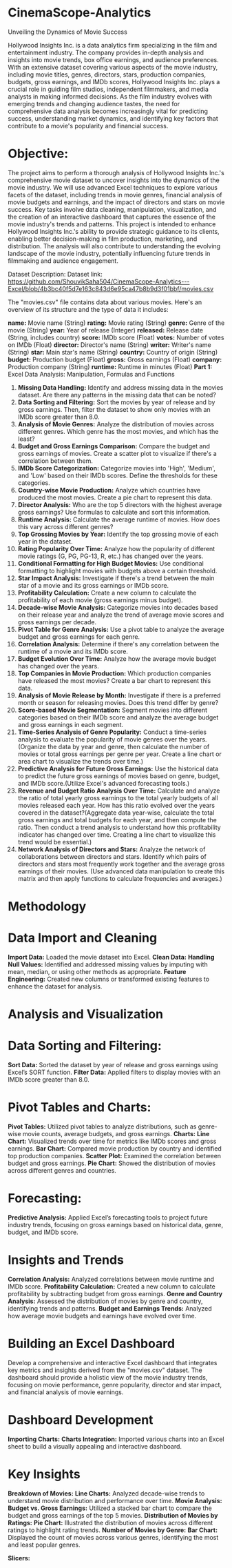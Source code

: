 # CinemaScope-Analytics
Unveiling the Dynamics of Movie Success

Hollywood Insights Inc. is a data analytics firm specializing in the film and entertainment industry. The company provides in-depth analysis and insights into movie trends, box office earnings, and audience preferences. With an extensive dataset covering various aspects of the movie industry, including movie titles, genres, directors, stars, production companies, budgets, gross earnings, and IMDb scores, Hollywood Insights Inc. plays a crucial role in guiding film studios, independent filmmakers, and media analysts in making informed decisions. As the film industry evolves with emerging trends and changing audience tastes, the need for comprehensive data analysis becomes increasingly vital for predicting success, understanding market dynamics, and identifying key factors that contribute to a movie's popularity and financial success.

# Objective:
The project aims to perform a thorough analysis of Hollywood Insights Inc.'s comprehensive movie dataset to uncover insights into the dynamics of the movie industry. We will use advanced Excel techniques to explore various facets of the dataset, including trends in movie genres, financial analysis of movie budgets and earnings, and the impact of directors and stars on movie success. Key tasks involve data cleaning, manipulation, visualization, and the creation of an interactive dashboard that captures the essence of the movie industry's trends and patterns. This project is intended to enhance Hollywood Insights Inc.'s ability to provide strategic guidance to its clients, enabling better decision-making in film production, marketing, and distribution. The analysis will also contribute to understanding the evolving landscape of the movie industry, potentially influencing future trends in filmmaking and audience engagement.

Dataset Description: Dataset link: https://github.com/ShouvikSaha504/CinemaScope-Analytics---Excel/blob/4b3bc40f5d7e163c843d6e95ca47b8b9d3f01bbf/movies.csv

The "movies.csv" file contains data about various movies. Here's an overview of its structure and the type of data it includes:

**name:** Movie name (String)
**rating:** Movie rating (String)
**genre:** Genre of the movie (String)
**year:** Year of release (Integer)
**released:** Release date (String, includes country)
**score:** IMDb score (Float)
**votes:** Number of votes on IMDb (Float)
**director:** Director's name (String)
**writer:** Writer's name (String)
**star:** Main star's name (String)
**country:** Country of origin (String)
**budget:** Production budget (Float)
**gross:** Gross earnings (Float)
**company:** Production company (String)
**runtime:** Runtime in minutes (Float)
**Part 1:** Excel Data Analysis: Manipulation, Formulas and Functions

1. **Missing Data Handling:** Identify and address missing data in the movies dataset. Are there any patterns in the missing data that can be noted?
2. **Data Sorting and Filtering:** Sort the movies by year of release and by gross earnings. Then, filter the dataset to show only movies with an IMDb score greater than 8.0.
3. **Analysis of Movie Genres:** Analyze the distribution of movies across different genres. Which genre has the most movies, and which has the least?
4. **Budget and Gross Earnings Comparison:** Compare the budget and gross earnings of movies. Create a scatter plot to visualize if there's a correlation between them.
5. **IMDb Score Categorization:** Categorize movies into 'High', 'Medium', and 'Low' based on their IMDb scores. Define the thresholds for these categories.
6. **Country-wise Movie Production:** Analyze which countries have produced the most movies. Create a pie chart to represent this data.
7. **Director Analysis:** Who are the top 5 directors with the highest average gross earnings? Use formulas to calculate and sort this information.
8. **Runtime Analysis:** Calculate the average runtime of movies. How does this vary across different genres?
9. **Top Grossing Movies by Year:** Identify the top grossing movie of each year in the dataset.
10. **Rating Popularity Over Time:** Analyze how the popularity of different movie ratings (G, PG, PG-13, R, etc.) has changed over the years.
11. **Conditional Formatting for High Budget Movies:** Use conditional formatting to highlight movies with budgets above a certain threshold.
12. **Star Impact Analysis:** Investigate if there's a trend between the main star of a movie and its gross earnings or IMDb score.
13. **Profitability Calculation:** Create a new column to calculate the profitability of each movie (gross earnings minus budget).
14. **Decade-wise Movie Analysis:** Categorize movies into decades based on their release year and analyze the trend of average movie scores and gross earnings per decade.
15. **Pivot Table for Genre Analysis:** Use a pivot table to analyze the average budget and gross earnings for each genre.
16. **Correlation Analysis:** Determine if there's any correlation between the runtime of a movie and its IMDb score.
17. **Budget Evolution Over Time:** Analyze how the average movie budget has changed over the years.
18. **Top Companies in Movie Production:** Which production companies have released the most movies? Create a bar chart to represent this data.
19. **Analysis of Movie Release by Month:** Investigate if there is a preferred month or season for releasing movies. Does this trend differ by genre?
20. **Score-based Movie Segmentation:** Segment movies into different categories based on their IMDb score and analyze the average budget and gross earnings in each segment.
21. **Time-Series Analysis of Genre Popularity:** Conduct a time-series analysis to evaluate the popularity of movie genres over the years. (Organize the data by year and genre, then calculate the number of movies or total gross earnings per genre per year. Create a line chart or area chart to visualize the trends over time.)
22. **Predictive Analysis for Future Gross Earnings:** Use the historical data to predict the future gross earnings of movies based on genre, budget, and IMDb score.(Utilize Excel's advanced forecasting tools.)
23. **Revenue and Budget Ratio Analysis Over Time:** Calculate and analyze the ratio of total yearly gross earnings to the total yearly budgets of all movies released each year. How has this ratio evolved over the years covered in the dataset?(Aggregate data year-wise, calculate the total gross earnings and total budgets for each year, and then compute the ratio. Then conduct a trend analysis to understand how this profitability indicator has changed over time. Creating a line chart to visualize this trend would be essential.)
24. **Network Analysis of Directors and Stars:** Analyze the network of collaborations between directors and stars. Identify which pairs of directors and stars most frequently work together and the average gross earnings of their movies. (Use advanced data manipulation to create this matrix and then apply functions to calculate frequencies and averages.)

# Methodology
# Data Import and Cleaning
**Import Data:** Loaded the movie dataset into Excel.
**Clean Data:**
**Handling Null Values:** Identified and addressed missing values by imputing with mean, median, or using other methods as appropriate.
**Feature Engineering:** Created new columns or transformed existing features to enhance the dataset for analysis.

# Analysis and Visualization

# Data Sorting and Filtering:
**Sort Data:** Sorted the dataset by year of release and gross earnings using Excel’s SORT function.
**Filter Data:** Applied filters to display movies with an IMDb score greater than 8.0.

# Pivot Tables and Charts:

**Pivot Tables:** Utilized pivot tables to analyze distributions, such as genre-wise movie counts, average budgets, and gross earnings.
**Charts:**
  **Line Chart:** Visualized trends over time for metrics like IMDb scores and gross earnings.
  **Bar Chart:** Compared movie production by country and identified top production companies.
  **Scatter Plot:** Examined the correlation between budget and gross earnings.
  **Pie Chart:** Showed the distribution of movies across different genres and countries.

# Forecasting:

**Predictive Analysis:** Applied Excel’s forecasting tools to project future industry trends, focusing on gross earnings based on historical data, genre, budget, and IMDb score.
# Insights and Trends
**Correlation Analysis:** Analyzed correlations between movie runtime and IMDb score.
**Profitability Calculation:** Created a new column to calculate profitability by subtracting budget from gross earnings.
**Genre and Country Analysis:** Assessed the distribution of movies by genre and country, identifying trends and patterns.
**Budget and Earnings Trends:** Analyzed how average movie budgets and earnings have evolved over time.

# Building an Excel Dashboard
Develop a comprehensive and interactive Excel dashboard that integrates key metrics and insights derived from the "movies.csv" dataset. The dashboard should provide a holistic view of the movie industry trends, focusing on movie performance, genre popularity, director and star impact, and financial analysis of movie earnings.

# Dashboard Development
**Importing Charts:**
  **Charts Integration:** Imported various charts into an Excel sheet to build a visually appealing and interactive dashboard.
  
# Key Insights

  **Breakdown of Movies:**
    **Line Charts:** Analyzed decade-wise trends to understand movie distribution and performance over time.
  **Movie Analysis:**
      **Budget vs. Gross Earnings:** Utilized a stacked bar chart to compare the budget and gross earnings of the top 5 movies.
  **Distribution of Movies by Ratings:**
    **Pie Chart:** Illustrated the distribution of movies across different ratings to highlight rating trends.
  **Number of Movies by Genre:**
    **Bar Chart:** Displayed the count of movies across various genres, identifying the most and least popular genres.
    
  **Slicers:**
